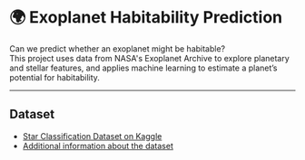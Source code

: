 # 🌍 Exoplanet Habitability Prediction

Can we predict whether an exoplanet might be habitable?  
This project uses data from NASA's Exoplanet Archive to explore planetary and stellar features, and applies machine learning to estimate a planet’s potential for habitability.

---

## Dataset
- [Star Classification Dataset on Kaggle](https://www.kaggle.com/code/chandrimad31/a-small-research-on-exoplanet-habitability/notebook)
- [Additional information about the dataset](https://phl.upr.edu/)
